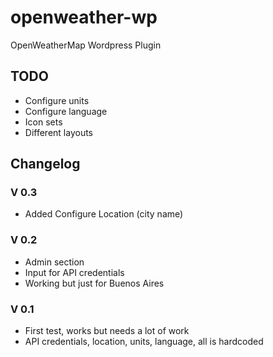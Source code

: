 # openweather-wp
OpenWeatherMap Wordpress Plugin


## TODO

* Configure units
* Configure language
* Icon sets
* Different layouts


## Changelog

### V 0.3

* Added Configure Location (city name)

### V 0.2

* Admin section
* Input for API credentials
* Working but just for Buenos Aires

### V 0.1
* First test, works but needs a lot of work
* API credentials, location, units, language, all is hardcoded 